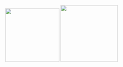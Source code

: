 <div align="center">

  <img src="https://github-readme-stats.vercel.app/api?username=dev365code&show_icons=true&theme=radical" height="170px"/>
  <img src="http://mazassumnida.wtf/api/v2/generate_badge?boj=zero8004paz" height="180px"/>

</div>
